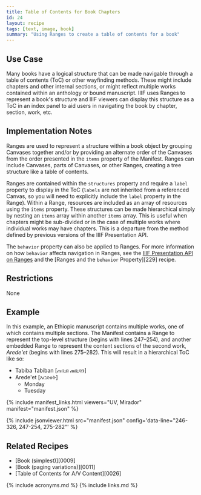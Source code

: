 ```yaml
---
title: Table of Contents for Book Chapters
id: 24
layout: recipe
tags: [text, image, book]
summary: "Using Ranges to create a table of contents for a book"
---
```


## Use Case

Many books have a logical structure that can be made navigable through a table of contents (ToC) or other wayfinding methods. These might include chapters and other internal sections, or might reflect multiple works contained within an anthology or bound manuscript. IIIF uses Ranges to represent a book's structure and IIIF viewers can display this structure as a ToC in an index panel to aid users in navigating the book by chapter, section, work, etc.

## Implementation Notes

Ranges are used to represent a structure within a book object by grouping Canvases together and/or by providing an alternate order of the Canvases from the order presented in the `items` property of the Manifest. Ranges can include Canvases, parts of Canvases, or other Ranges, creating a tree structure like a table of contents.

Ranges are contained within the `structures` property and require a `label` property to display in the ToC (`labels` are not inherited from a referenced Canvas, so you will need to explicitly include the `label` property in the Range). Within a Range, resources are included as an array of resources using the `items` property. These structures can be made hierarchical simply by nesting an `items` array within another `items` array. This is useful when chapters might be sub-divided or in the case of multiple works where individual works may have chapters. This is a departure from the method defined by previous versions of the IIIF Presentation API.

The `behavior` property can also be applied to Ranges. For more information on how `behavior` affects navigation in Ranges, see the [IIIF Presentation API on Ranges](https://iiif.io/api/presentation/3.0/#54-range) and the [Ranges and the `behavior` Property][229] recipe.

## Restrictions

None

## Example

In this example, an Ethiopic manuscript contains multiple works, one of which contains multiple sections. The Manifest contains a Range to represent the top-level structure (begins with lines 247–254), and another embedded Range to represent the content sections of the second work, *Arede'et* (begins with lines 275–282). This will result in a hierarchical ToC like so:

* Tabiba Tabiban [ጠቢበ ጠቢባን]
* Arede'et [አርድዕት]
    * Monday
    * Tuesday

{% include manifest_links.html viewers="UV, Mirador" manifest="manifest.json" %}

{% include jsonviewer.html src="manifest.json" config='data-line="246-326, 247-254, 275-282"' %}

## Related Recipes

* [Book (simplest)][0009]
* [Book (paging variations)][0011]
* [Table of Contents for A/V Content][0026]

{% include acronyms.md %}
{% include links.md %}
